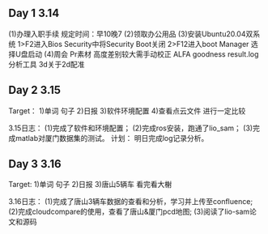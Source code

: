 ## Day 1 3.14
(1)办理入职手续 规定时间：早10晚7
(2)领取办公用品
(3)安装Ubuntu20.04双系统 
1>F2进入Bios Security中将Security Boot关闭
2>F12进入boot Manager 选择U盘启动
(4)周会
Pr素材 高度差别较大需手动校正 ALFA goodness result.log分析工具 3d关于2d配准

## Day 2 3.15
Target：
1)单词 句子
2)日报
3)软件环境配置
4)查看点云文件 进行一定比较

3.15日志：
(1)完成了软件和环境配置；
(2)完成ros安装，跑通了lio_sam；
(3)完成matlab对厦门数据集的测试。
计划：
明日完成log记录分析。

## Day 3 3.16
Target:
1)单词 句子
2)日报
3)唐山5辆车 看完看大榭

3.16日志：
(1)完成了唐山3辆车数据的查看和分析，学习并上传至confluence;
(2)完成cloudcompare的使用，查看了唐山&厦门pcd地图;
(3)阅读了lio-sam论文和源码
